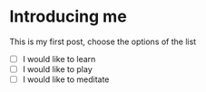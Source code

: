 # Introducing me

This is my first post, choose the options of the list
- [ ] I would like to learn
- [ ] I would like to play
- [ ] I would like to meditate
